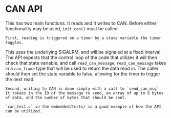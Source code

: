 # CAN API

This has two main functions. It reads and it writes to CAN. Before either functionality may be used, `init_can()` must be called.
    
    First, reading is triggered on a timer by a state variable the timer toggles. 
This uses the underlying SIGALRM, and will be signaled at a fixed interval. The API expects that the control loop of the code that utilizes it will then check that state variable, and call `read_can_message`. `read_can_message` takes in a `can_frame` type that will be used to return the data read in. 
The caller should then set the state variable to false, allowing for the timer to trigger the next read. 

    Second, writing to CAN is done simply with a call to `send_can_msg`. It takaes in the ID of the message to send, an array of up to 8 bytes of data, and the number of bytes that should be sent. 

    `can_test.c` in the embedded/tests/ is a good example of how the API can be utilized.
